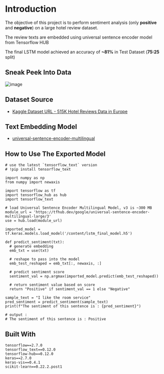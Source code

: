 
# Introduction

The objective of this project is to perform sentiment analysis (only **positive** and **negative**) on a large hotel review dataset.

The review texts are embedded using universal sentence encoder model from Tensorflow HUB

The final LSTM model achieved an accuracy of **~81%** in Test Dataset (**75:25** split)

## Sneak Peek Into Data
![image](https://user-images.githubusercontent.com/40615350/141520815-5dda08ec-62e5-4eed-b7cc-ba28e55fb42b.png)


## Dataset Source
* [Kaggle Dataset URL - 515K Hotel Reviews Data in Europe](https://www.kaggle.com/jiashenliu/515k-hotel-reviews-data-in-europe)

## Text Embedding Model
* [universal-sentence-encoder-multilingual](https://tfhub.dev/google/universal-sentence-encoder-multilingual/3)

## How to Use The Exported Model

```
# use the latest `tensorflow_text` version
# !pip install tensorflow_text

import numpy as np
from numpy import newaxis

import tensorflow as tf
import tensorflow_hub as hub
import tensorflow_text

# load Universal Sentence Encoder Multilingual Model, v3 is ~300 MB
module_url = 'https://tfhub.dev/google/universal-sentence-encoder-multilingual-large/3'
use = hub.load(module_url)

imported_model = tf.keras.models.load_model('/content/lstm_final_model.h5')

def predict_sentiment(txt):
  # generate embedding
  emb_txt = use(txt)
  
  # reshape to pass into the model
  emb_test_reshaped = emb_txt[:, newaxis, :]
  
  # predict sentiment score
  sentiment_val = np.argmax(imported_model.predict(emb_test_reshaped))
  
  # return sentiment value based on score
  return "Positive" if sentiment_val == 1 else "Negative"

sample_text = "I like the room service"
pred_sentiment = predict_sentiment(sample_text)
print(f"The sentiment of this sentence is : {pred_sentiment}")

# output : 
# The sentiment of this sentence is : Positive

```


## Built With
```
tensorflow==2.7.0
tensorflow_text==0.12.0
tensorflow-hub==0.12.0
keras==2.7.0
keras-vis==0.4.1
scikit-learn==0.22.2.post1
```

